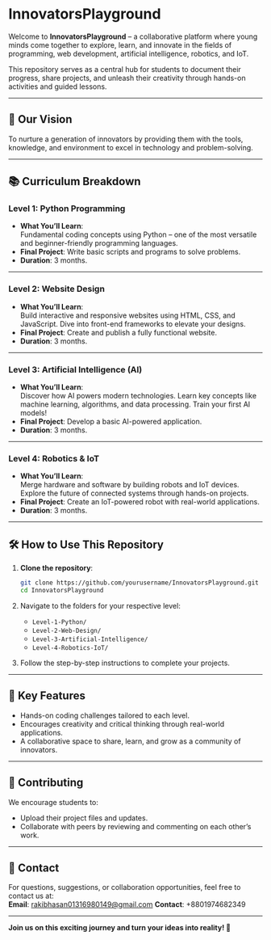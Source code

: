 # InnovatorsPlayground  

Welcome to **InnovatorsPlayground** – a collaborative platform where young minds come together to explore, learn, and innovate in the fields of programming, web development, artificial intelligence, robotics, and IoT.  

This repository serves as a central hub for students to document their progress, share projects, and unleash their creativity through hands-on activities and guided lessons.  

---

## 🚀 **Our Vision**  
To nurture a generation of innovators by providing them with the tools, knowledge, and environment to excel in technology and problem-solving.  

---

## 📚 **Curriculum Breakdown**  

### **Level 1: Python Programming**  
- **What You’ll Learn**:  
  Fundamental coding concepts using Python – one of the most versatile and beginner-friendly programming languages.  
- **Final Project**: Write basic scripts and programs to solve problems.  
- **Duration**: 3 months.  

---

### **Level 2: Website Design**  
- **What You’ll Learn**:  
  Build interactive and responsive websites using HTML, CSS, and JavaScript. Dive into front-end frameworks to elevate your designs.  
- **Final Project**: Create and publish a fully functional website.  
- **Duration**: 3 months.  

---

### **Level 3: Artificial Intelligence (AI)**  
- **What You’ll Learn**:  
  Discover how AI powers modern technologies. Learn key concepts like machine learning, algorithms, and data processing. Train your first AI models!  
- **Final Project**: Develop a basic AI-powered application.  
- **Duration**: 3 months.  

---

### **Level 4: Robotics & IoT**  
- **What You’ll Learn**:  
  Merge hardware and software by building robots and IoT devices. Explore the future of connected systems through hands-on projects.  
- **Final Project**: Create an IoT-powered robot with real-world applications.  
- **Duration**: 3 months.  

---

## 🛠️ **How to Use This Repository**  
1. **Clone the repository**:  
   ```bash
   git clone https://github.com/yourusername/InnovatorsPlayground.git
   cd InnovatorsPlayground
   ```
2. Navigate to the folders for your respective level:  
   - `Level-1-Python/`  
   - `Level-2-Web-Design/`  
   - `Level-3-Artificial-Intelligence/`  
   - `Level-4-Robotics-IoT/`  

3. Follow the step-by-step instructions to complete your projects.  

---

## 🌟 **Key Features**  
- Hands-on coding challenges tailored to each level.  
- Encourages creativity and critical thinking through real-world applications.  
- A collaborative space to share, learn, and grow as a community of innovators.  

---

## 🤝 **Contributing**  
We encourage students to:  
- Upload their project files and updates.  
- Collaborate with peers by reviewing and commenting on each other’s work.  

---

## 📧 **Contact**  
For questions, suggestions, or collaboration opportunities, feel free to contact us at:  
**Email**: [rakibhasan01316980149@gmail.com](mailto:rakibhasan01316980149@gmail.com) 
**Contact**: +8801974682349


---

**Join us on this exciting journey and turn your ideas into reality! 🚀**  
